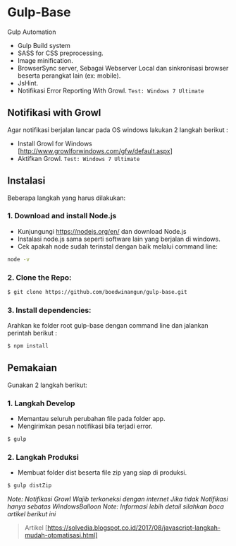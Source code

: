 # Gulp-Base
Gulp Automation
- Gulp Build system
- SASS for CSS preprocessing.
- Image minification.
- BrowserSync server, Sebagai Webserver Local dan sinkronisasi browser beserta perangkat lain (ex: mobile).
- JsHint.
- Notifikasi Error Reporting With Growl. `Test: Windows 7 Ultimate`

## Notifikasi with Growl
Agar notifikasi berjalan lancar pada OS windows lakukan 2 langkah berikut :
- Install Growl for Windows [http://www.growlforwindows.com/gfw/default.aspx]
- Aktifkan Growl.
`Test: Windows 7 Ultimate`

## Instalasi
Beberapa langkah yang harus dilakukan:
### 1. Download and install Node.js
- Kunjungungi https://nodejs.org/en/ dan download Node.js
- Instalasi node.js sama seperti software lain yang berjalan di windows.
- Cek apakah node sudah terinstal dengan baik melalui command line:
```sh
node -v
```

### 2. Clone the Repo:
```sh
$ git clone https://github.com/boedwinangun/gulp-base.git
```

### 3. Install dependencies:
Arahkan ke folder root gulp-base dengan command line dan jalankan perintah berikut :
```sh
$ npm install
```

## Pemakaian
Gunakan 2 langkah berikut:
### 1. Langkah Develop
- Memantau seluruh perubahan file pada folder app.
- Mengirimkan pesan notifikasi bila terjadi error.
```sh
$ gulp
```

### 2. Langkah Produksi
- Membuat folder dist beserta file zip yang siap di produksi.
```sh
$ gulp distZip
```

*Note: Notifikasi Growl Wajib terkoneksi dengan internet Jika tidak Notifikasi hanya sebatas WindowsBalloon*
*Note: Informasi lebih detail silahkan baca artikel berikut ini*
> Artikel [https://solvedia.blogspot.co.id/2017/08/javascript-langkah-mudah-otomatisasi.html]  
